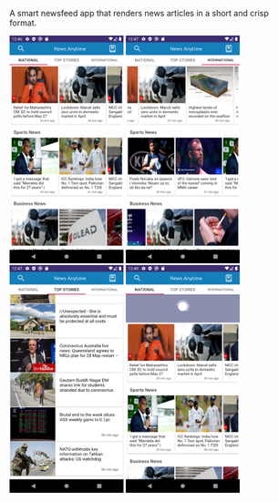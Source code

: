 A smart newsfeed app that renders news articles in a short and crisp format.

<img src="/app/src/main/res/drawable/sc-1.png" width="200" height="400" />
<img src="/app/src/main/res/drawable/sc-2.png" width="200" height="400" />
<img src="/app/src/main/res/drawable/sc-3.png" width="200" height="400" />
<img src="/app/src/main/res/drawable/sc-4.png" width="200" height="400" />
